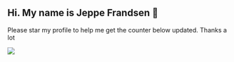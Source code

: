 ## Hi. My name is Jeppe Frandsen 👋

Please star my profile to help me get the counter below updated. Thanks a lot

![](https://dl.dropboxusercontent.com/s/8hvh2kz492wb4bv/giphy.gif?dl=0)
